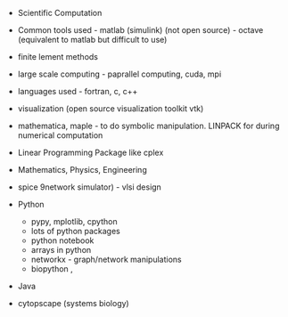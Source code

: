- Scientific Computation
 - Common tools used - matlab (simulink) (not open source) - octave (equivalent to matlab but difficult to use)
 - finite lement methods
 - large scale computing - paprallel computing, cuda, mpi 
 - languages used - fortran, c, c++
 - visualization (open source visualization toolkit vtk)
 - mathematica, maple - to do symbolic manipulation. LINPACK for during numerical computation
 - Linear Programming Package like cplex
 - Mathematics, Physics, Engineering
 - spice 9network simulator) - vlsi design
 
- Python
  - pypy, mplotlib, cpython
  - lots of python packages
  - python notebook
  - arrays in python
  - networkx - graph/network manipulations
  - biopython ,
  
- Java 
- cytopscape (systems biology)
  
